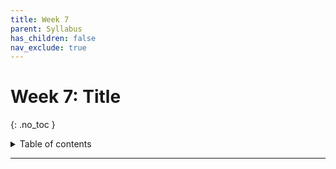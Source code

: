 ```yaml
---
title: Week 7
parent: Syllabus
has_children: false
nav_exclude: true
---
```


# Week 7: Title
{: .no_toc }

<details closed markdown="block">
  <summary>
    Table of contents
  </summary>
  {: .text-delta }
1. TOC
{:toc}
</details>

---

<!-- ########################################################################### -->

<!-- ## Class - Tuesday, Oct. 12 (Legislative Monday)

<details closed markdown="block">
  <summary>Details</summary>

</details> -->

<!-- ########################################################################### -->

<!-- ########################################################################### -->

<!-- ## Class - Thursday, Oct. 14

<details closed markdown="block">
  <summary>Details</summary>

</details> -->

<!-- ########################################################################### -->

<!-- ########################################################################### -->

<!-- ## Recitation - Friday, Oct. 15

<details closed markdown="block">
  <summary>Details</summary>

</details> -->

<!-- ########################################################################### -->
